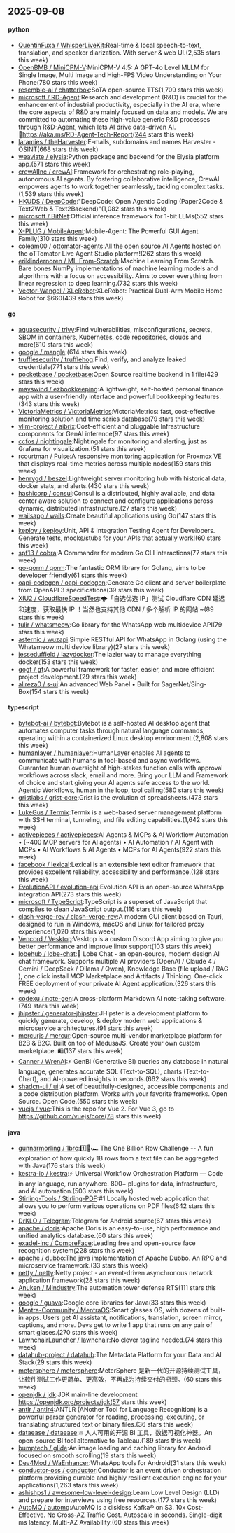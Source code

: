 ## 2025-09-08

#### python
* [QuentinFuxa / WhisperLiveKit](https://github.com/QuentinFuxa/WhisperLiveKit):Real-time & local speech-to-text, translation, and speaker diarization. With server & web UI.(2,535 stars this week)
* [OpenBMB / MiniCPM-V](https://github.com/OpenBMB/MiniCPM-V):MiniCPM-V 4.5: A GPT-4o Level MLLM for Single Image, Multi Image and High-FPS Video Understanding on Your Phone(780 stars this week)
* [resemble-ai / chatterbox](https://github.com/resemble-ai/chatterbox):SoTA open-source TTS(1,709 stars this week)
* [microsoft / RD-Agent](https://github.com/microsoft/RD-Agent):Research and development (R&D) is crucial for the enhancement of industrial productivity, especially in the AI era, where the core aspects of R&D are mainly focused on data and models. We are committed to automating these high-value generic R&D processes through R&D-Agent, which lets AI drive data-driven AI. 🔗https://aka.ms/RD-Agent-Tech-Report(244 stars this week)
* [laramies / theHarvester](https://github.com/laramies/theHarvester):E-mails, subdomains and names Harvester - OSINT(668 stars this week)
* [weaviate / elysia](https://github.com/weaviate/elysia):Python package and backend for the Elysia platform app.(571 stars this week)
* [crewAIInc / crewAI](https://github.com/crewAIInc/crewAI):Framework for orchestrating role-playing, autonomous AI agents. By fostering collaborative intelligence, CrewAI empowers agents to work together seamlessly, tackling complex tasks.(1,539 stars this week)
* [HKUDS / DeepCode](https://github.com/HKUDS/DeepCode):"DeepCode: Open Agentic Coding (Paper2Code & Text2Web & Text2Backend)"(1,082 stars this week)
* [microsoft / BitNet](https://github.com/microsoft/BitNet):Official inference framework for 1-bit LLMs(552 stars this week)
* [X-PLUG / MobileAgent](https://github.com/X-PLUG/MobileAgent):Mobile-Agent: The Powerful GUI Agent Family(310 stars this week)
* [coleam00 / ottomator-agents](https://github.com/coleam00/ottomator-agents):All the open source AI Agents hosted on the oTTomator Live Agent Studio platform!(262 stars this week)
* [eriklindernoren / ML-From-Scratch](https://github.com/eriklindernoren/ML-From-Scratch):Machine Learning From Scratch. Bare bones NumPy implementations of machine learning models and algorithms with a focus on accessibility. Aims to cover everything from linear regression to deep learning.(732 stars this week)
* [Vector-Wangel / XLeRobot](https://github.com/Vector-Wangel/XLeRobot):XLeRobot: Practical Dual-Arm Mobile Home Robot for $660(439 stars this week)

#### go
* [aquasecurity / trivy](https://github.com/aquasecurity/trivy):Find vulnerabilities, misconfigurations, secrets, SBOM in containers, Kubernetes, code repositories, clouds and more(610 stars this week)
* [google / mangle](https://github.com/google/mangle):(614 stars this week)
* [trufflesecurity / trufflehog](https://github.com/trufflesecurity/trufflehog):Find, verify, and analyze leaked credentials(771 stars this week)
* [pocketbase / pocketbase](https://github.com/pocketbase/pocketbase):Open Source realtime backend in 1 file(429 stars this week)
* [mayswind / ezbookkeeping](https://github.com/mayswind/ezbookkeeping):A lightweight, self-hosted personal finance app with a user-friendly interface and powerful bookkeeping features.(343 stars this week)
* [VictoriaMetrics / VictoriaMetrics](https://github.com/VictoriaMetrics/VictoriaMetrics):VictoriaMetrics: fast, cost-effective monitoring solution and time series database(79 stars this week)
* [vllm-project / aibrix](https://github.com/vllm-project/aibrix):Cost-efficient and pluggable Infrastructure components for GenAI inference(97 stars this week)
* [ccfos / nightingale](https://github.com/ccfos/nightingale):Nightingale for monitoring and alerting, just as Grafana for visualization.(51 stars this week)
* [rcourtman / Pulse](https://github.com/rcourtman/Pulse):A responsive monitoring application for Proxmox VE that displays real-time metrics across multiple nodes(159 stars this week)
* [henrygd / beszel](https://github.com/henrygd/beszel):Lightweight server monitoring hub with historical data, docker stats, and alerts.(430 stars this week)
* [hashicorp / consul](https://github.com/hashicorp/consul):Consul is a distributed, highly available, and data center aware solution to connect and configure applications across dynamic, distributed infrastructure.(27 stars this week)
* [wailsapp / wails](https://github.com/wailsapp/wails):Create beautiful applications using Go(147 stars this week)
* [keploy / keploy](https://github.com/keploy/keploy):Unit, API & Integration Testing Agent for Developers. Generate tests, mocks/stubs for your APIs that actually work!(60 stars this week)
* [spf13 / cobra](https://github.com/spf13/cobra):A Commander for modern Go CLI interactions(77 stars this week)
* [go-gorm / gorm](https://github.com/go-gorm/gorm):The fantastic ORM library for Golang, aims to be developer friendly(61 stars this week)
* [oapi-codegen / oapi-codegen](https://github.com/oapi-codegen/oapi-codegen):Generate Go client and server boilerplate from OpenAPI 3 specifications(39 stars this week)
* [XIU2 / CloudflareSpeedTest](https://github.com/XIU2/CloudflareSpeedTest):🌩「自选优选 IP」测试 Cloudflare CDN 延迟和速度，获取最快 IP ！当然也支持其他 CDN / 多个解析 IP 的网站 ~(89 stars this week)
* [tulir / whatsmeow](https://github.com/tulir/whatsmeow):Go library for the WhatsApp web multidevice API(79 stars this week)
* [asternic / wuzapi](https://github.com/asternic/wuzapi):Simple RESTful API for WhatsApp in Golang (using the Whatsmeow multi device library)(27 stars this week)
* [jesseduffield / lazydocker](https://github.com/jesseduffield/lazydocker):The lazier way to manage everything docker(153 stars this week)
* [gogf / gf](https://github.com/gogf/gf):A powerful framework for faster, easier, and more efficient project development.(29 stars this week)
* [alireza0 / s-ui](https://github.com/alireza0/s-ui):An advanced Web Panel • Built for SagerNet/Sing-Box(154 stars this week)

#### typescript
* [bytebot-ai / bytebot](https://github.com/bytebot-ai/bytebot):Bytebot is a self-hosted AI desktop agent that automates computer tasks through natural language commands, operating within a containerized Linux desktop environment.(2,808 stars this week)
* [humanlayer / humanlayer](https://github.com/humanlayer/humanlayer):HumanLayer enables AI agents to communicate with humans in tool-based and async workflows. Guarantee human oversight of high-stakes function calls with approval workflows across slack, email and more. Bring your LLM and Framework of choice and start giving your AI agents safe access to the world. Agentic Workflows, human in the loop, tool calling(580 stars this week)
* [gristlabs / grist-core](https://github.com/gristlabs/grist-core):Grist is the evolution of spreadsheets.(473 stars this week)
* [LukeGus / Termix](https://github.com/LukeGus/Termix):Termix is a web-based server management platform with SSH terminal, tunneling, and file editing capabilities.(1,642 stars this week)
* [activepieces / activepieces](https://github.com/activepieces/activepieces):AI Agents & MCPs & AI Workflow Automation • (~400 MCP servers for AI agents) • AI Automation / AI Agent with MCPs • AI Workflows & AI Agents • MCPs for AI Agents(922 stars this week)
* [facebook / lexical](https://github.com/facebook/lexical):Lexical is an extensible text editor framework that provides excellent reliability, accessibility and performance.(128 stars this week)
* [EvolutionAPI / evolution-api](https://github.com/EvolutionAPI/evolution-api):Evolution API is an open-source WhatsApp integration API(273 stars this week)
* [microsoft / TypeScript](https://github.com/microsoft/TypeScript):TypeScript is a superset of JavaScript that compiles to clean JavaScript output.(116 stars this week)
* [clash-verge-rev / clash-verge-rev](https://github.com/clash-verge-rev/clash-verge-rev):A modern GUI client based on Tauri, designed to run in Windows, macOS and Linux for tailored proxy experience(1,020 stars this week)
* [Vencord / Vesktop](https://github.com/Vencord/Vesktop):Vesktop is a custom Discord App aiming to give you better performance and improve linux support(103 stars this week)
* [lobehub / lobe-chat](https://github.com/lobehub/lobe-chat):🤯 Lobe Chat - an open-source, modern design AI chat framework. Supports multiple AI providers (OpenAI / Claude 4 / Gemini / DeepSeek / Ollama / Qwen), Knowledge Base (file upload / RAG ), one click install MCP Marketplace and Artifacts / Thinking. One-click FREE deployment of your private AI Agent application.(326 stars this week)
* [codexu / note-gen](https://github.com/codexu/note-gen):A cross-platform Markdown AI note-taking software.(749 stars this week)
* [jhipster / generator-jhipster](https://github.com/jhipster/generator-jhipster):JHipster is a development platform to quickly generate, develop, & deploy modern web applications & microservice architectures.(91 stars this week)
* [mercurjs / mercur](https://github.com/mercurjs/mercur):Open-source multi-vendor marketplace platform for B2B & B2C. Built on top of MedusaJS. Create your own custom marketplace. 🛍️(137 stars this week)
* [Canner / WrenAI](https://github.com/Canner/WrenAI):⚡️ GenBI (Generative BI) queries any database in natural language, generates accurate SQL (Text-to-SQL), charts (Text-to-Chart), and AI-powered insights in seconds.(662 stars this week)
* [shadcn-ui / ui](https://github.com/shadcn-ui/ui):A set of beautifully-designed, accessible components and a code distribution platform. Works with your favorite frameworks. Open Source. Open Code.(550 stars this week)
* [vuejs / vue](https://github.com/vuejs/vue):This is the repo for Vue 2. For Vue 3, go to https://github.com/vuejs/core(78 stars this week)

#### java
* [gunnarmorling / 1brc](https://github.com/gunnarmorling/1brc):1️⃣🐝🏎️ The One Billion Row Challenge -- A fun exploration of how quickly 1B rows from a text file can be aggregated with Java(176 stars this week)
* [kestra-io / kestra](https://github.com/kestra-io/kestra):⚡ Universal Workflow Orchestration Platform — Code in any language, run anywhere. 800+ plugins for data, infrastructure, and AI automation.(503 stars this week)
* [Stirling-Tools / Stirling-PDF](https://github.com/Stirling-Tools/Stirling-PDF):#1 Locally hosted web application that allows you to perform various operations on PDF files(642 stars this week)
* [DrKLO / Telegram](https://github.com/DrKLO/Telegram):Telegram for Android source(67 stars this week)
* [apache / doris](https://github.com/apache/doris):Apache Doris is an easy-to-use, high performance and unified analytics database.(60 stars this week)
* [exadel-inc / CompreFace](https://github.com/exadel-inc/CompreFace):Leading free and open-source face recognition system(228 stars this week)
* [apache / dubbo](https://github.com/apache/dubbo):The java implementation of Apache Dubbo. An RPC and microservice framework.(33 stars this week)
* [netty / netty](https://github.com/netty/netty):Netty project - an event-driven asynchronous network application framework(28 stars this week)
* [Anuken / Mindustry](https://github.com/Anuken/Mindustry):The automation tower defense RTS(111 stars this week)
* [google / guava](https://github.com/google/guava):Google core libraries for Java(33 stars this week)
* [Mentra-Community / MentraOS](https://github.com/Mentra-Community/MentraOS):Smart glasses OS, with dozens of built-in apps. Users get AI assistant, notifications, translation, screen mirror, captions, and more. Devs get to write 1 app that runs on any pair of smart glases.(270 stars this week)
* [LawnchairLauncher / lawnchair](https://github.com/LawnchairLauncher/lawnchair):No clever tagline needed.(74 stars this week)
* [datahub-project / datahub](https://github.com/datahub-project/datahub):The Metadata Platform for your Data and AI Stack(29 stars this week)
* [metersphere / metersphere](https://github.com/metersphere/metersphere):MeterSphere 是新一代的开源持续测试工具，让软件测试工作更简单、更高效，不再成为持续交付的瓶颈。(60 stars this week)
* [openjdk / jdk](https://github.com/openjdk/jdk):JDK main-line development https://openjdk.org/projects/jdk(57 stars this week)
* [antlr / antlr4](https://github.com/antlr/antlr4):ANTLR (ANother Tool for Language Recognition) is a powerful parser generator for reading, processing, executing, or translating structured text or binary files.(36 stars this week)
* [dataease / dataease](https://github.com/dataease/dataease):🔥 人人可用的开源 BI 工具，数据可视化神器。An open-source BI tool alternative to Tableau.(189 stars this week)
* [bumptech / glide](https://github.com/bumptech/glide):An image loading and caching library for Android focused on smooth scrolling(19 stars this week)
* [Dev4Mod / WaEnhancer](https://github.com/Dev4Mod/WaEnhancer):WhatsApp tools for Android(31 stars this week)
* [conductor-oss / conductor](https://github.com/conductor-oss/conductor):Conductor is an event driven orchestration platform providing durable and highly resilient execution engine for your applications(1,263 stars this week)
* [ashishps1 / awesome-low-level-design](https://github.com/ashishps1/awesome-low-level-design):Learn Low Level Design (LLD) and prepare for interviews using free resources.(177 stars this week)
* [AutoMQ / automq](https://github.com/AutoMQ/automq):AutoMQ is a diskless Kafka® on S3. 10x Cost-Effective. No Cross-AZ Traffic Cost. Autoscale in seconds. Single-digit ms latency. Multi-AZ Availability.(60 stars this week)

